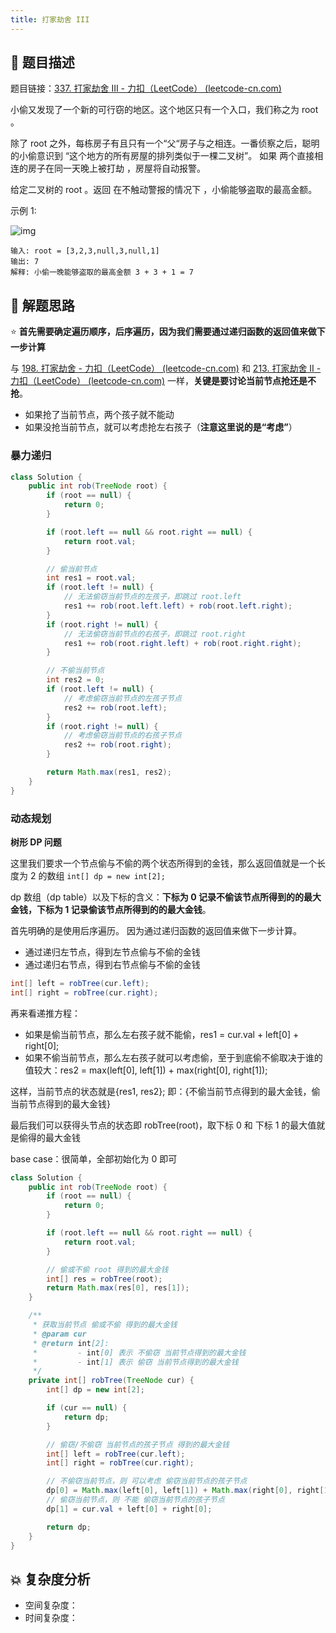 ```yaml
---
title: 打家劫舍 III
---
```


## 📃 题目描述

题目链接：[337. 打家劫舍 III - 力扣（LeetCode） (leetcode-cn.com)](https://leetcode-cn.com/problems/house-robber-iii/)

小偷又发现了一个新的可行窃的地区。这个地区只有一个入口，我们称之为 root 。

除了 root 之外，每栋房子有且只有一个“父“房子与之相连。一番侦察之后，聪明的小偷意识到 “这个地方的所有房屋的排列类似于一棵二叉树”。 如果 两个直接相连的房子在同一天晚上被打劫 ，房屋将自动报警。

给定二叉树的 root 。返回 在不触动警报的情况下 ，小偷能够盗取的最高金额。

示例 1:

![img](https://assets.leetcode.com/uploads/2021/03/10/rob1-tree.jpg)

```
输入: root = [3,2,3,null,3,null,1]
输出: 7 
解释: 小偷一晚能够盗取的最高金额 3 + 3 + 1 = 7
```

## 🔔 解题思路

⭐ **首先需要确定遍历顺序，后序遍历，因为我们需要通过递归函数的返回值来做下一步计算**

与 [198. 打家劫舍 - 力扣（LeetCode） (leetcode-cn.com)](https://leetcode-cn.com/problems/house-robber/) 和 [213. 打家劫舍 II - 力扣（LeetCode） (leetcode-cn.com)](https://leetcode-cn.com/problems/house-robber-ii/) 一样，**关键是要讨论当前节点抢还是不抢**。

- 如果抢了当前节点，两个孩子就不能动
- 如果没抢当前节点，就可以考虑抢左右孩子（**注意这里说的是“考虑”**）

### 暴力递归

```java
class Solution {
    public int rob(TreeNode root) {
        if (root == null) {
            return 0;
        }

        if (root.left == null && root.right == null) {
            return root.val;
        }

        // 偷当前节点
        int res1 = root.val;
        if (root.left != null) {
            // 无法偷窃当前节点的左孩子，即跳过 root.left
            res1 += rob(root.left.left) + rob(root.left.right);
        }
        if (root.right != null) {
            // 无法偷窃当前节点的右孩子，即跳过 root.right
            res1 += rob(root.right.left) + rob(root.right.right);
        }

        // 不偷当前节点
        int res2 = 0;
        if (root.left != null) {
            // 考虑偷窃当前节点的左孩子节点
            res2 += rob(root.left);
        }
        if (root.right != null) {
            // 考虑偷窃当前节点的右孩子节点
            res2 += rob(root.right);
        }

        return Math.max(res1, res2);
    }
}
```

### 动态规划

**树形 DP 问题**

这里我们要求一个节点偷与不偷的两个状态所得到的金钱，那么返回值就是一个长度为 2 的数组 `int[] dp = new int[2];`

dp 数组（dp table）以及下标的含义：**下标为 0 记录不偷该节点所得到的的最大金钱，下标为 1 记录偷该节点所得到的的最大金钱**。



首先明确的是使用后序遍历。 因为通过递归函数的返回值来做下一步计算。

- 通过递归左节点，得到左节点偷与不偷的金钱
- 通过递归右节点，得到右节点偷与不偷的金钱

```java
int[] left = robTree(cur.left);
int[] right = robTree(cur.right);
```

再来看递推方程：

- 如果是偷当前节点，那么左右孩子就不能偷，res1 = cur.val + left[0] + right[0];
- 如果不偷当前节点，那么左右孩子就可以考虑偷，至于到底偷不偷取决于谁的值较大：res2 = max(left[0], left[1]) + max(right[0], right[1]);

这样，当前节点的状态就是{res1, res2}; 即：{不偷当前节点得到的最大金钱，偷当前节点得到的最大金钱}

最后我们可以获得头节点的状态即 robTree(root)，取下标 0 和 下标 1 的最大值就是偷得的最大金钱

base case：很简单，全部初始化为 0 即可


```java
class Solution {
    public int rob(TreeNode root) {
        if (root == null) {
            return 0;
        }

        if (root.left == null && root.right == null) {
            return root.val;
        }

        // 偷或不偷 root 得到的最大金钱
        int[] res = robTree(root);
        return Math.max(res[0], res[1]);
    }

    /**
     * 获取当前节点 偷或不偷 得到的最大金钱
     * @param cur
     * @return int[2]:
     *         - int[0] 表示 不偷窃 当前节点得到的最大金钱
     *         - int[1] 表示 偷窃 当前节点得到的最大金钱
     */
    private int[] robTree(TreeNode cur) {
        int[] dp = new int[2];

        if (cur == null) {
            return dp;
        }

        // 偷窃/不偷窃 当前节点的孩子节点 得到的最大金钱
        int[] left = robTree(cur.left);
        int[] right = robTree(cur.right);

        // 不偷窃当前节点，则 可以考虑 偷窃当前节点的孩子节点
        dp[0] = Math.max(left[0], left[1]) + Math.max(right[0], right[1]);
        // 偷窃当前节点，则 不能 偷窃当前节点的孩子节点
        dp[1] = cur.val + left[0] + right[0];

        return dp;
    }
}
```

## 💥 复杂度分析

- 空间复杂度：
- 时间复杂度：


